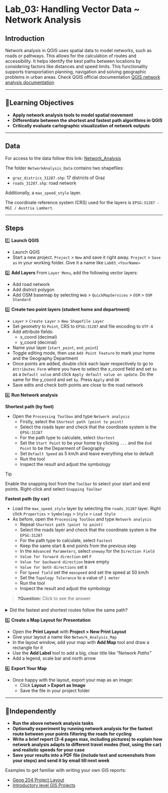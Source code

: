 # Lab_03: Handling Vector Data ~ Network Analysis

## Introduction  

Network analysis in QGIS uses spatial data to model networks, such as roads or pathways. This allows for the calculation of routes and accessibility. It helps identify the best paths between locations by considering factors like distances and speed limits. This functionality supports transportation planning, navigation and solving geographic problems in urban areas. Check QGIS official documentation [QGIS network analysis documentation](https://docs.qgis.org/3.40/en/docs/user_manual/processing_algs/qgis/networkanalysis.html)

---
## 🎯Learning Objectives
  
- **Apply network analysis tools to model spatial movement**
- **Differentiate between the shortest and fastest path algorithms in QGIS**
- **Critically evaluate cartographic visualization of network outputs**

---
## Data  

For access to the data follow this link: [Network_Analysis](https://drive.google.com/drive/folders/13WLpeKqzRLIn5P_BFIgyD9MovJgBhDVM?usp=sharing)

The folder `NetworkAnalysis_Data` contains two shapefiles:  
- `graz_districs_31287.shp`: 17 districts of Graz  
- `roads_31287.shp`: road network 

Additionally, a `max_speed_style` layer.  

The coordinate reference system (CRS) used for the layers is `EPSG:31287 - MGI / Austria Lambert`.

---
## Steps

1️⃣ **Launch QGIS**
- Launch QGIS  
- Start a new project. `Project` > `New` and save it right away. `Project` > `Save as` in your working folder. Give it a name like `Lab03_<YourName>`
  
2️⃣ **Add Layers**
From `Layer Menu`, add the following vector layers:
- Add road network 
- Add district polygon
- Add OSM basemap by selecting `Web` > `QuickMapServices` > `OSM` > `OSM Standard`

3️⃣ **Create two point layers (student home and department)**
- `Layer` > `Create Layer` > `New Shapefile Layer`
- Set geometry to `Point`, CRS to `EPSG:31287` and file encoding to `UTF-8`
- Add attribute fields:
  - x_coord (decimal)
  - y_coord (decimal)
- Name your layer (`start_point`, `end_point`)
- Toggle editing mode, then use `Add Point Feature` to mark your home and the Geography Department
- Once points are added, double click each layer respectively to go to `Attributes Form` where you have to select the x_coord field and set `$x` as a `Default value` and click `Apply default value on update`. Do the same for the y_coord and set `$y`. Press `Apply` and `OK`
- Save edits and check both points are close to the road network

4️⃣ **Run Network analysis**

**Shortest path (by foot)**
- Open the `Processing Toolbox` and type `Network analysis`
  - Firstly, select the `Shortest path (point to point)`
  - Select the roads layer and check that the coordinate system is the `EPSG:31287`
  - For the path type to calculate, select `Shortest`
  - Set the `Start Point` to be your home by clicking `...` and the `End Point` to be the Deparment of Geography
  - Set `Default Speed` as 5 km/h and leave everything else to default
  - Run the tool
  - Inspect the result and adjust the symbology 

> [!tip]
> Enable the snapping tool from the `Toolbar` to select your start and end points. Right-click and select `Snapping Toolbar`

**Fastest path (by car)**
- Load the `max_speed_style` layer by selecting the `roads_31287` layer. Right click `Properties` > `Symbology` > `Style` > `Load Style`
- As before, open the `Processing Toolbox` and type `Network analysis`
  - Repeat `Shortest path (point to point)`
  - Select the roads layer and check that the coordinate system is the `EPSG:31287`
  - For the path type to calculate, select `Fastest`
  - Keep the same start & end points from the previous step
  - In the `Advanced Parameters`, select `oneway` for the `Direction Field`
  - `Value for forward direction` set `F`
  - `Value for backward direction` leave empty
  - `Value for both directions` set `B`
  - For `Speed field` set the `maxspeed` and set the speed at 50 km/h
  - Set the `Topology Tolerance` to a value of `1 meter`
  - Run the tool
  - Inspect the result and adjust the symbology 

> ❓**Question:** Click to see the answer    
<details>
  <summary>Did the fastest and shortest routes follow the same path?</summary>
  
  Often, they are different because speed limits and road types affect the fastest route. 
  </details>

5️⃣ **Create a Map Layout for Presentation**  
- Open the **Print Layout** with **Project > New Print Layout**  
- Give your layout a name like `Network_Analysis_Map`  
- In the layout window, add your map with **Add Map** tool and draw a rectangle for it  
- Use the **Add Label** tool to add a big, clear title like *“Network Paths”*  
- Add a legend, scale bar and north arrow
  
6️⃣ **Export Your Map**  
- Once happy with the layout, export your map as an image:  
  - Click **Layout > Export as Image**  
  - Save the file in your project folder

---
## 🚀Independently
- **Run the above network analysis tasks**
- **Optionally experiment by running network analysis for the fastest route between your points filtering the roads for cycling**
- **Write a brief report (3-4 pages max, including pictures) to explain how network analysis adapts to different travel modes (foot, using the car) and realistic speeds for your case**
- **Save your results into a PDF file (include text and screenshots from your steps) and send it by email till next week**

Examples to get familiar with writing your own GIS reports:
- [Geog 204 Project Layout](https://gis.unbc.ca/geog204/geog-204-project-layout/)
- [Introductory level GIS Projects](https://cdn.serc.carleton.edu/files/NAGTWorkshops/gis10/introductory_level_gis_project.pdf?)
